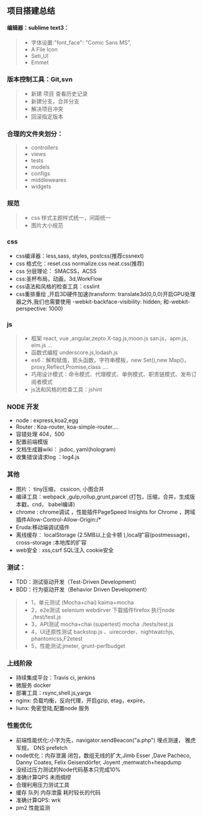 ## 项目搭建总结
####  编辑器：sublime text3： 
>* 字体设置:"font_face": "Comic Sans MS",
>* A File Icon
>* Seti_UI
>* Emmet

### 版本控制工具：Git,svn
 >* 新建 项目 查看历史记录
 >* 新建分支，合并分支
 >* 解决项目冲突
 >* 回滚指定版本

### 合理的文件夹划分：
>* controllers
>* views
 >* tests
>* models
>* configs
>* middleweares
>* widgets

### 规范
>* css 样式主题样式统一，间距统一
>* 图片大小规范

### css
* css编译器：less,sass, styles,  postcss(推荐cssnext)
* css 格式化：reset.css  normalize.css  neat.css(推荐)
* css 分层理论： SMACSS，ACSS
* css:圣杯布局，动画，3d,WorkFlow
* css语法和风格的检查工具：csslint
* css重排重绘 ,开启3D硬件加速(transform: translate3d(0,0,0)开启GPU处理器之外,我们也需要使用 -webkit-backface-visibility: hidden; 和-webkit-perspective: 1000)

### js
>* 框架   react, vue ,angular,zepto X-tag.js,moon.js san.js，apm.js, elm.js ...
>* 函数式编程 underscore.js,lodash.js
>* es6：解构赋值，箭头函数，字符串模板，new Set(),new Map()，proxy,Reflect,Promise,class ....
>* 巧用设计模式：命令模式、代理模式、单例模式、职责链模式、发布订阅者模式
>* js法和风格的检查工具：jshint

### NODE 开发
* node  : express,koa2,egg
* Router : Koa-router, koa-simple-router....
* 容错处理 404，500
* 配置前端模版
* 文档生成器wiki： jsdoc, yaml(hologram)
* 收集错误请求log ：log4.js

### 其他
* 图片： tiny压缩， cssicon, 小图合并
* 编译工具：webpack ,gulp,rollup,grunt,parcel (打包，压缩，合并，生成版本戳，cnd， babel编译)
* chrome :  chrome调试 ，性能插件PageSpeed Insights for Chrome ，跨域插件Allow-Control-Allow-Origin:/* 
* Eruda:移动端调试插件
* 离线缓存： localStorage (2.5MB以上会卡顿 ),local扩容(postmessage)，cross-storage :本地库的扩容
* web安全 :   xss,csrf  SQL注入  cookie安全 

### 测试：
* TDD：测试驱动开发（Test-Driven Development）
* BDD：行为驱动开发（Behavior Driven Development）
>* 1，单元测试  (Mocha+chai)  kaima+mocha
>* 2，e2e测试 selenium webdirver  下载插件firefox    执行node  ./test/test.js   
>* 3，API测试  mocha+chai (supertest)  mocha  ./tests/test.js
>* 4，UI还原性测试   backstop.js 、uirecorder、nightwatchjs, phantomcss,F2etest
>* 5，性能测试:jmeter, grunt-perfbudget

### 上线阶段
* 持续集成平台：Travis ci, jenkins
* 微服务 docker
* 部署工具：rsync,shell.js,yargs
* nginx: 负载均衡，反向代理，开启gzip, etag，expire，
* liunx: 免密登陆,配置node 服务 

### 性能优化
* 前端性能优化:小字为先，navigator.sendBeacon("a.php") 埋点测速， 雅虎军规， DNS prefetch
* node优化：内存泄漏  闭包，数组无线的扩大,Jimb Esser ,Dave Pacheco, Danny Coates,  Felix Geisendörfer, Joyent ,memwatch+heapdump 
* 没经过压力测试的Node代码基本只完成10%
* 准确计算QPS 未雨绸缪
* 合理利用压力测试工具
* 缓存 队列 内存泄露 耗时较长的代码
* 准确计算QPS: wrk 
* pm2 性能监测
